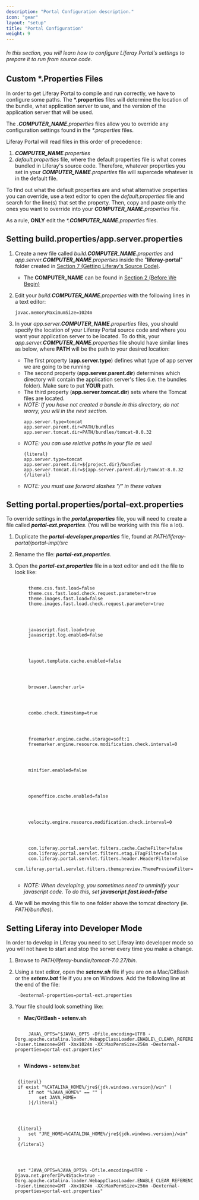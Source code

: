 ```yaml
---
description: "Portal Configuration description."
icon: "gear"
layout: "setup"
title: "Portal Configuration"
weight: 9
---
```


###### In this section, you will learn how to configure Liferay Portal's settings to prepare it to run from source code.

<article id="customPropertiesFiles">

## Custom *.Properties Files

In order to get Liferay Portal to compile and run correctly, we have to configure some paths. The **\*.properties** files will determine the location of the bundle, what application server to use, and the version of the application server that will be used.

The _.**COMPUTER\_NAME**.properties_ files allow you to override any configuration settings found in the _\*.properties_ files.

Liferay Portal will read files in this order of precedence:

1. _**COMPUTER\_NAME**.properties_
2. _default.properties_ file, where the default properties file is what comes bundled in Liferay's source code. Therefore, whatever properties you set in your _**COMPUTER\_NAME**.properties_ file will supercede whatever is in the default file.

To find out what the default properties are and what alternative properties you can override, use a text editor to open the _default.properties_ file and search for the line(s) that set the property. Then, copy and paste only the ones you want to override into your _**COMPUTER\_NAME**.properties_ file.

As a rule, **ONLY** edit the _\*.**COMPUTER\_NAME**.properties_ files.

</article>

<article id="setBuildAndAppServerProperties">

## Setting build.properties/app.server.properties

1. Create a new file called _build.**COMPUTER\_NAME**.properties_ and _app.server.**COMPUTER\_NAME**.properties_ inside the "**liferay-portal**" folder created in [Section 7 (Getting Liferay's Source Code)](/setup/getting-liferays-source-code.html).

	- The **COMPUTER_NAME** can be found in [Section 2 (Before We Begin)](/setup/before-we-begin.html)

2. Edit your _build.**COMPUTER\_NAME**.properties_ with the following lines in a text editor:

	```
	javac.memoryMaximumSize=1024m
	```

3. In your _app.server.**COMPUTER\_NAME**.properties_ files, you should specify the location of your Liferay Portal source code and where you want your application server to be located. To do this, your _app.server.**COMPUTER\_NAME**.properties_ file should have similar lines as below, where **PATH** will be the path to your desired location:

	- The first property (**app.server.type**) defines what type of app server we are going to be running
	- The second property (**app.server.parent.dir**) determines which directory will contain the application server's files (i.e. the bundles folder). Make sure to put **YOUR** path.
	- The third property (**app.server.tomcat.dir**) sets where the Tomcat files are located.
	- _NOTE: If you have not created a bundle in this directory, do not worry, you will in the next section._
		```
		app.server.type=tomcat
		app.server.parent.dir=PATH/bundles
		app.server.tomcat.dir=PATH/bundles/tomcat-8.0.32
		```
	- _NOTE: you can use relative paths in your file as well_
		```
		{literal}
		app.server.type=tomcat
		app.server.parent.dir=${project.dir}/bundles
		app.server.tomcat.dir=${app.server.parent.dir}/tomcat-8.0.32
		{/literal}
		```
	- _NOTE: you must use forward slashes "/" in these values_

</article>

<article id="settingPortalExtProperties">

## Setting portal.properties/portal-ext.properties

To override settings in the _**portal.properties**_ file, you will need to create a file called _**portal-ext.properties**_. (You will be working with this file a lot).

1. Duplicate the _**portal-developer.properties**_ file, found at _PATH/liferay-portal/portal-impl/src_

2. Rename the file: _**portal-ext.properties**_.

3. Open the _**portal-ext.properties**_ file in a text editor and edit the file to look like:

	<pre><code>
		theme.css.fast.load=false
		theme.css.fast.load.check.request.parameter=true
		theme.images.fast.load=false
		theme.images.fast.load.check.request.parameter=true
		<br>
		<br>
		javascript.fast.load=true
		javascript.log.enabled=false
		<br>
		<br>
		layout.template.cache.enabled=false
		<br>
		<br>
		browser.launcher.url=
		<br>
		<br>
		combo.check.timestamp=true
		<br>
		<br>
		freemarker.engine.cache.storage=soft:1
		freemarker.engine.resource.modification.check.interval=0
		<br>
		<br>
		minifier.enabled=false
		<br>
		<br>
		openoffice.cache.enabled=false
		<br>
		<br>
		velocity.engine.resource.modification.check.interval=0
		<br>
		<br>
		com.liferay.portal.servlet.filters.cache.CacheFilter=false
		com.liferay.portal.servlet.filters.etag.ETagFilter=false
		com.liferay.portal.servlet.filters.header.HeaderFilter=false
		com.liferay.portal.servlet.filters.themepreview.ThemePreviewFilter=true
	</code></pre>

	- _NOTE: When developing, you sometimes need to unminify your javascript code. To do this, set **javascript.fast.load=false**_

4. We will be moving this file to one folder above the tomcat directory (ie. _PATH/bundles_).

</article>

<article id="settingDevMode">

## Setting Liferay into Developer Mode

In order to develop in Liferay you need to set Liferay into developer mode so you will not have to start and stop the server every time you make a change.

1. Browse to _PATH/liferay-bundle/tomcat-7.0.27/bin_.

2. Using a text editor, open the _**setenv.sh**_ file if you are on a Mac/GitBash or the _**setenv.bat**_ file if you are on Windows.  Add the following line at the end of the file:
	```
	 -Dexternal-properties=portal-ext.properties
	```
3. Your file should look something like:
	- **Mac/GitBash - setenv.sh**

	<pre><code>
		JAVA\_OPTS="$JAVA\_OPTS -Dfile.encoding=UTF8 -Dorg.apache.catalina.loader.WebappClassLoader.ENABLE\_CLEAR\_REFERENCES=false -Duser.timezone=GMT -Xmx1024m -XX:MaxPermSize=256m -Dexternal-properties=portal-ext.properties"
	</code></pre>

	- **Windows - setenv.bat**

	<pre><code>
	{literal}
	if exist "%CATALINA_HOME%/jre${jdk.windows.version}/win" (
		if not "%JAVA_HOME%" == "" (
			set JAVA_HOME=
		){/literal}
	<br>
	<br>
	{literal}
		set "JRE_HOME=%CATALINA_HOME%/jre${jdk.windows.version}/win"
	)
	{/literal}
	<br>
	<br>
	set "JAVA_OPTS=%JAVA_OPTS% -Dfile.encoding=UTF8 -Djava.net.preferIPv4Stack=true -Dorg.apache.catalina.loader.WebappClassLoader.ENABLE_CLEAR_REFERENCES=false -Duser.timezone=GMT -Xmx1024m -XX:MaxPermSize=256m -Dexternal-properties=portal-ext.properties"
	</code></pre>

</article>
